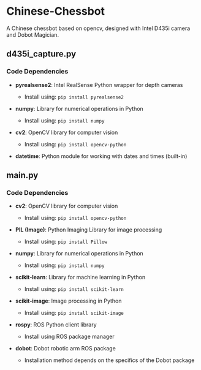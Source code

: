 # Chinese-Chessbot
A Chinese chessbot based on opencv, designed with Intel D435i camera and Dobot Magician.

## d435i_capture.py
### Code Dependencies

- **pyrealsense2**: Intel RealSense Python wrapper for depth cameras
  - Install using: `pip install pyrealsense2`

- **numpy**: Library for numerical operations in Python
  - Install using: `pip install numpy`

- **cv2**: OpenCV library for computer vision
  - Install using: `pip install opencv-python`

- **datetime**: Python module for working with dates and times (built-in)

## main.py
### Code Dependencies

- **cv2**: OpenCV library for computer vision
  - Install using: `pip install opencv-python`

- **PIL (Image)**: Python Imaging Library for image processing
  - Install using: `pip install Pillow`

- **numpy**: Library for numerical operations in Python
  - Install using: `pip install numpy`

- **scikit-learn**: Library for machine learning in Python
  - Install using: `pip install scikit-learn`

- **scikit-image**: Image processing in Python
  - Install using: `pip install scikit-image`

- **rospy**: ROS Python client library
  - Install using ROS package manager

- **dobot**: Dobot robotic arm ROS package
  - Installation method depends on the specifics of the Dobot package

